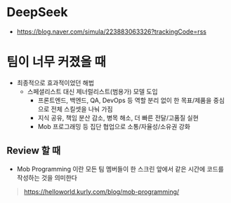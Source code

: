 # DeepSeek

- https://blog.naver.com/simula/223883063326?trackingCode=rss


# 팀이 너무 커졌을 때 

- 최종적으로 효과적이었던 해법
  - 스페셜리스트 대신 제너럴리스트(범용가) 모델 도입
    - 프론트엔드, 백엔드, QA, DevOps 등 역할 분리 없이 한 목표/제품을 중심으로 전체 스킬셋을 나눠 가짐
    - 지식 공유, 책임 분산 감소, 병목 해소, 더 빠른 전달/고품질 실현
    - Mob 프로그래밍 등 집단 협업으로 소통/자율성/소유권 강화


## Review 할 때 

- Mob Programming 이란 모든 팀 멤버들이 한 스크린 앞에서 같은 시간에 코드를 작성하는 것을 의미한다


> https://helloworld.kurly.com/blog/mob-programming/
